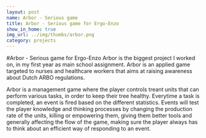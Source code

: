 ```yaml
---
layout: post
name: Arbor - Serious game
title: Arbor - Serious game for Ergo-Enzo
show_in_home: true
img_url: ../img/thumbs/arbor.png
category: projects
---
```


#Arbor - Serious game for Ergo-Enzo
Arbor is the biggest project I worked on, in my first year as main school assignment. Arbor is an applied game targeted to nurses and healthcare workers that aims at raising awareness about Dutch ARBO regulations.

Arbor is a management game where the player controls treant units that can perform various tasks, in order to keep their tree healthy. Everytime a task is completed, an event is fired based on the different statistics. Events will test the player knowledge and thinking processes by changing the production rate of the units, killing or empowering them, giving them better tools and generally affecting the flow of the game, making sure the player always has to think about an efficient way of responding to an event. 